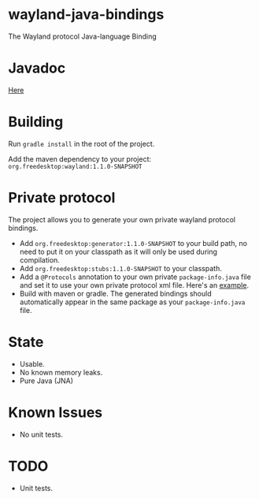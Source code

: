 wayland-java-bindings
=====================

The Wayland protocol Java-language Binding

Javadoc
=======
[Here](http://zubnix.github.io/wayland-java-bindings/)

Building
========
Run `gradle install` in the root of the project.

Add the maven dependency to your project: `org.freedesktop:wayland:1.1.0-SNAPSHOT`

Private protocol
================
The project allows you to generate your own private wayland protocol bindings.
 - Add `org.freedesktop:generator:1.1.0-SNAPSHOT` to your build path, no need to put it on your classpath as it will only be used during compilation.
 - Add `org.freedesktop:stubs:1.1.0-SNAPSHOT` to your classpath.
 - Add a `@Protocols` annotation to your own private `package-info.java` file and set it to use your own private protocol xml file. Here's an [example](wayland/src/main/java/org/freedesktop/wayland/package-info.java).
 - Build with maven or gradle. The generated bindings should automatically appear in the same package as your `package-info.java` file.

State
=====
 - Usable. 
 - No known memory leaks.
 - Pure Java (JNA)

Known Issues
============
 - No unit tests.

TODO
====
 - Unit tests.
